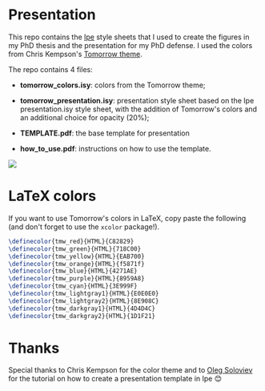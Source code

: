 # Presentation

This repo contains the [Ipe](https://ipe.otfried.org/) style sheets that I used to create the figures in my PhD thesis and the presentation for my PhD defense.  I used the colors from Chris Kempson's [Tomorrow theme](https://github.com/chriskempson/tomorrow-theme).

The repo contains 4 files:

- **tomorrow_colors.isy**: colors from the Tomorrow theme;

- **tomorrow_presentation.isy**: presentation style sheet based on the Ipe presentation.isy style sheet, with the addition of Tomorrow's colors and an additional choice for opacity (20%);

- **TEMPLATE.pdf**: the base template for presentation

- **how_to_use.pdf**: instructions on how to use the template.

![](/home/clanuel/snap/marktext/9/.config/marktext/images/2025-10-28-18-02-55-Screenshot%20from%202025-10-28%2018-02-40.png)

# LaTeX colors

If you want to use Tomorrow's colors in LaTeX, copy paste the following (and don't forget to use the `xcolor` package!).

```latex
\definecolor{tmw_red}{HTML}{C82829}
\definecolor{tmw_green}{HTML}{718C00}
\definecolor{tmw_yellow}{HTML}{EAB700}
\definecolor{tmw_orange}{HTML}{f5871f}
\definecolor{tmw_blue}{HTML}{4271AE}
\definecolor{tmw_purple}{HTML}{8959A8}
\definecolor{tmw_cyan}{HTML}{3E999F}
\definecolor{tmw_lightgray1}{HTML}{E0E0E0}
\definecolor{tmw_lightgray2}{HTML}{8E908C}
\definecolor{tmw_darkgray1}{HTML}{4D4D4C}
\definecolor{tmw_darkgray2}{HTML}{1D1F21}
```

# Thanks

Special thanks to Chris Kempson for the color theme and to [Oleg Soloviev](https://olejorik.github.io/post/ipe_presentation_template/) for the tutorial on how to create a presentation template in Ipe 😊
